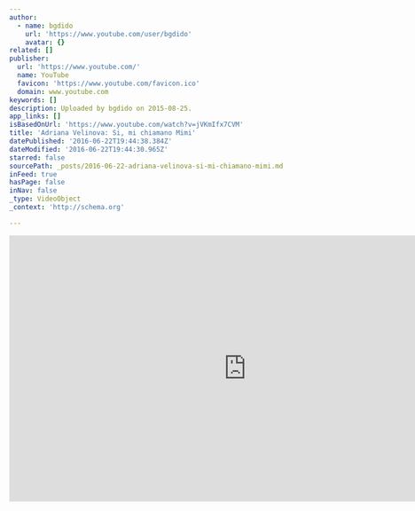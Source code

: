 ```yaml
---
author:
  - name: bgdido
    url: 'https://www.youtube.com/user/bgdido'
    avatar: {}
related: []
publisher:
  url: 'https://www.youtube.com/'
  name: YouTube
  favicon: 'https://www.youtube.com/favicon.ico'
  domain: www.youtube.com
keywords: []
description: Uploaded by bgdido on 2015-08-25.
app_links: []
isBasedOnUrl: 'https://www.youtube.com/watch?v=jVKmIfx7CVM'
title: 'Adriana Velinova: Si, mi chiamano Mimi'
datePublished: '2016-06-22T19:44:38.384Z'
dateModified: '2016-06-22T19:44:30.965Z'
starred: false
sourcePath: _posts/2016-06-22-adriana-velinova-si-mi-chiamano-mimi.md
inFeed: true
hasPage: false
inNav: false
_type: VideoObject
_context: 'http://schema.org'

---
```

<iframe src="https://cdn.embedly.com/widgets/media.html?src=https%3A%2F%2Fwww.youtube.com%2Fembed%2FjVKmIfx7CVM%3Ffeature%3Doembed&amp;url=http%3A%2F%2Fwww.youtube.com%2Fwatch%3Fv%3DjVKmIfx7CVM&amp;image=https%3A%2F%2Fi.ytimg.com%2Fvi%2FjVKmIfx7CVM%2Fhqdefault.jpg&amp;key=b7d04c9b404c499eba89ee7072e1c4f7&amp;type=text%2Fhtml&amp;schema=youtube" width="854" height="480" scrolling="no" frameborder="0" allowfullscreen="" style=""></iframe>